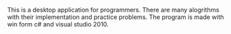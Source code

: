 This is a desktop application for programmers.
There are many alogrithms with their implementation
and practice problems.
The program is made with win form c# and visual studio 2010.